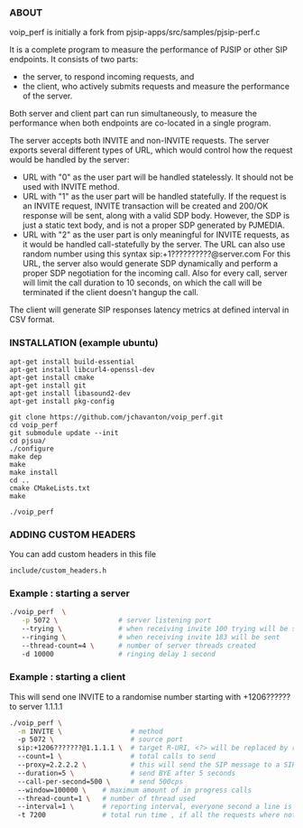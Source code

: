 ### ABOUT
voip_perf is initially a fork from pjsip-apps/src/samples/pjsip-perf.c

It is a complete program to measure the
 performance of PJSIP or other SIP endpoints. It consists of two
 parts:
   - the server, to respond incoming requests, and
   - the client, who actively submits requests and measure the
      performance of the server.

 Both server and client part can run simultaneously, to measure the
 performance when both endpoints are co-located in a single program.

 The server accepts both INVITE and non-INVITE requests.
 The server exports several different types of URL, which would
 control how the request would be handled by the server:
 *  URL with "0" as the user part will be handled statelessly.
     It should not be used with INVITE method.
 *  URL with "1" as the user part will be handled statefully.
     If the request is an INVITE request, INVITE transaction will
     be created and 200/OK response will be sent, along with a valid
     SDP body. However, the SDP is just a static text body, and
     is not a proper SDP generated by PJMEDIA.
 *  URL with "2" as the user part is only meaningful for INVITE
     requests, as it would be handled call-statefully by the
     server. The URL can also use random number using 
     this syntax sip:+1??????????@server.com
     For this URL, the server also would generate SDP dynamically
     and perform a proper SDP negotiation for the incoming call.
     Also for every call, server will limit the call duration to
     10 seconds, on which the call will be terminated if the client
     doesn't hangup the call.

 The client will generate SIP responses latency metrics at defined interval in CSV format.


### INSTALLATION (example ubuntu)

```
apt-get install build-essential
apt-get install libcurl4-openssl-dev
apt-get install cmake
apt-get install git
apt-get install libasound2-dev
apt-get install pkg-config

git clone https://github.com/jchavanton/voip_perf.git
cd voip_perf
git submodule update --init
cd pjsua/
./configure
make dep
make
make install
cd ..
cmake CMakeLists.txt
make

./voip_perf
```

### ADDING CUSTOM HEADERS

You can add custom headers in this file
```
include/custom_headers.h
```

### Example : starting a server

```bash
./voip_perf  \
   -p 5072 \               # server listening port
   --trying \              # when receiving invite 100 trying will be send
   --ringing \             # when receiving invite 183 will be sent
   --thread-count=4 \      # number of server threads created
   -d 10000                # ringing delay 1 second

```

### Example : starting a client

This will send one INVITE to a randomise number starting with +1206?????? to server 1.1.1.1

```bash
./voip_perf \
  -m INVITE \                 # method
  -p 5072 \                   # source port
  sip:+1206???????@1.1.1.1 \  # target R-URI, <?> will be replaced by random digit
  --count=1 \                 # total calls to send
  --proxy=2.2.2.2 \           # this will send the SIP message to a SIP proxy instead of the host in R-URI
  --duration=5 \              # send BYE after 5 seconds
  --call-per-second=500 \     # send 500cps
  --window=100000 \    # maximum amount of in progress calls
  --thread-count=1 \   # number of thread used
  --interval=1 \       # reporting interval, everyone second a line is added to voip_perf_stats.log with latency metrics
  -t 7200              # total run time , if all the requests where not send, voip_perf will stop and report scnenario timeout
```
